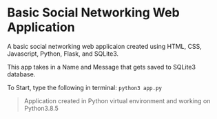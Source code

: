# Basic Social Networking Web Application

A basic social networking web applicaion created using HTML, CSS, Javascript, Python, Flask, and SQLite3. 

This app takes in a Name and Message that gets saved to SQLite3 database.

To Start, type the following in terminal: `python3 app.py`

> Application created in Python virtual environment and working on Python3.8.5  
